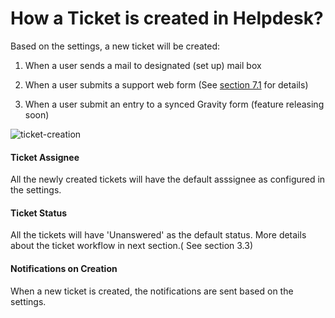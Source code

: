 
# How a Ticket is created in Helpdesk?

Based on the settings, a new ticket will be created:
1. When a user sends a mail to designated (set up) mail box

2. When a user submits a support web form (See [section 7.1](http://docs.rtcamp.com/rtbiz/helpdesk/admin/mailbox/general.html#support-form) for details)

3. When a user submit an entry to a synced Gravity form (feature releasing soon)

![ticket-creation](https://cloud.githubusercontent.com/assets/9676513/6509592/5308dde6-c386-11e4-9539-2498934fa531.jpg)


#### Ticket Assignee
All the newly created tickets will have the default asssignee as configured in the settings.

#### Ticket Status
All the tickets will have 'Unanswered' as the default status. More details about the ticket workflow in next section.( See section 3.3)

#### Notifications on Creation
When a new ticket is created, the notifications are sent based on the settings.


